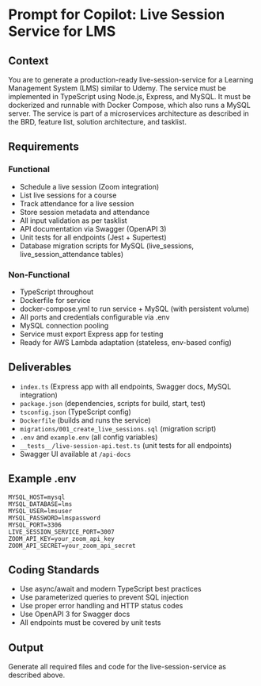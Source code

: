# Prompt for Copilot: Live Session Service for LMS

## Context
You are to generate a production-ready live-session-service for a Learning Management System (LMS) similar to Udemy.
The service must be implemented in TypeScript using Node.js, Express, and MySQL.
It must be dockerized and runnable with Docker Compose, which also runs a MySQL server.
The service is part of a microservices architecture as described in the BRD, feature list, solution architecture, and tasklist.

## Requirements

### Functional
- Schedule a live session (Zoom integration)
- List live sessions for a course
- Track attendance for a live session
- Store session metadata and attendance
- All input validation as per tasklist
- API documentation via Swagger (OpenAPI 3)
- Unit tests for all endpoints (Jest + Supertest)
- Database migration scripts for MySQL (live_sessions, live_session_attendance tables)

### Non-Functional
- TypeScript throughout
- Dockerfile for service
- docker-compose.yml to run service + MySQL (with persistent volume)
- All ports and credentials configurable via .env
- MySQL connection pooling
- Service must export Express app for testing
- Ready for AWS Lambda adaptation (stateless, env-based config)

## Deliverables

- `index.ts` (Express app with all endpoints, Swagger docs, MySQL integration)
- `package.json` (dependencies, scripts for build, start, test)
- `tsconfig.json` (TypeScript config)
- `Dockerfile` (builds and runs the service)
- `migrations/001_create_live_sessions.sql` (migration script)
- `.env` and `example.env` (all config variables)
- `__tests__/live-session-api.test.ts` (unit tests for all endpoints)
- Swagger UI available at `/api-docs`

## Example .env

```
MYSQL_HOST=mysql
MYSQL_DATABASE=lms
MYSQL_USER=lmsuser
MYSQL_PASSWORD=lmspassword
MYSQL_PORT=3306
LIVE_SESSION_SERVICE_PORT=3007
ZOOM_API_KEY=your_zoom_api_key
ZOOM_API_SECRET=your_zoom_api_secret
```

## Coding Standards

- Use async/await and modern TypeScript best practices
- Use parameterized queries to prevent SQL injection
- Use proper error handling and HTTP status codes
- Use OpenAPI 3 for Swagger docs
- All endpoints must be covered by unit tests

## Output

Generate all required files and code for the live-session-service as described above. 